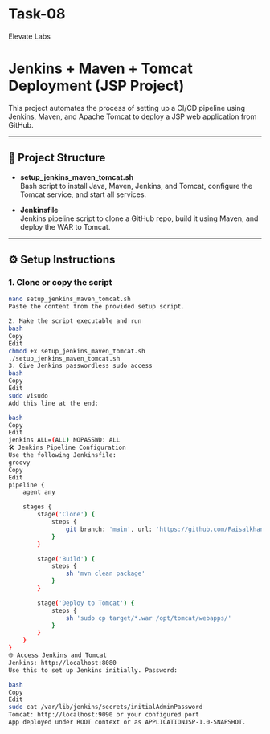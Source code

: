 # Task-08
Elevate Labs

# Jenkins + Maven + Tomcat Deployment (JSP Project)

This project automates the process of setting up a CI/CD pipeline using Jenkins, Maven, and Apache Tomcat to deploy a JSP web application from GitHub.

---

## 📁 Project Structure

- **setup_jenkins_maven_tomcat.sh**  
  Bash script to install Java, Maven, Jenkins, and Tomcat, configure the Tomcat service, and start all services.

- **Jenkinsfile**  
  Jenkins pipeline script to clone a GitHub repo, build it using Maven, and deploy the WAR to Tomcat.

---

## ⚙️ Setup Instructions

### 1. Clone or copy the script

```bash
nano setup_jenkins_maven_tomcat.sh
Paste the content from the provided setup script.

2. Make the script executable and run
bash
Copy
Edit
chmod +x setup_jenkins_maven_tomcat.sh
./setup_jenkins_maven_tomcat.sh
3. Give Jenkins passwordless sudo access
bash
Copy
Edit
sudo visudo
Add this line at the end:

bash
Copy
Edit
jenkins ALL=(ALL) NOPASSWD: ALL
🛠 Jenkins Pipeline Configuration
Use the following Jenkinsfile:
groovy
Copy
Edit
pipeline {
    agent any

    stages {
        stage('Clone') {
            steps {
                git branch: 'main', url: 'https://github.com/Faisalkhan45/APPLICATIONJSP.git'
            }
        }

        stage('Build') {
            steps {
                sh 'mvn clean package'
            }
        }

        stage('Deploy to Tomcat') {
            steps {
                sh 'sudo cp target/*.war /opt/tomcat/webapps/'
            }
        }
    }
}
🌐 Access Jenkins and Tomcat
Jenkins: http://localhost:8080
Use this to set up Jenkins initially. Password:

bash
Copy
Edit
sudo cat /var/lib/jenkins/secrets/initialAdminPassword
Tomcat: http://localhost:9090 or your configured port
App deployed under ROOT context or as APPLICATIONJSP-1.0-SNAPSHOT.
